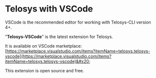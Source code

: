 # Telosys with VSCode



VSCode is the recommended editor for working with Telosys-CLI version 4+.

"**Telosys-VSCode**" is the latest extension for Telosys.

It is available on VSCode marketplace: \
&#x20;  [https://marketplace.visualstudio.com/items?itemName=telosys.telosys-vscode](https://marketplace.visualstudio.com/items?itemName=telosys.telosys-vscode)&#x20;



This extension is open source and free.

